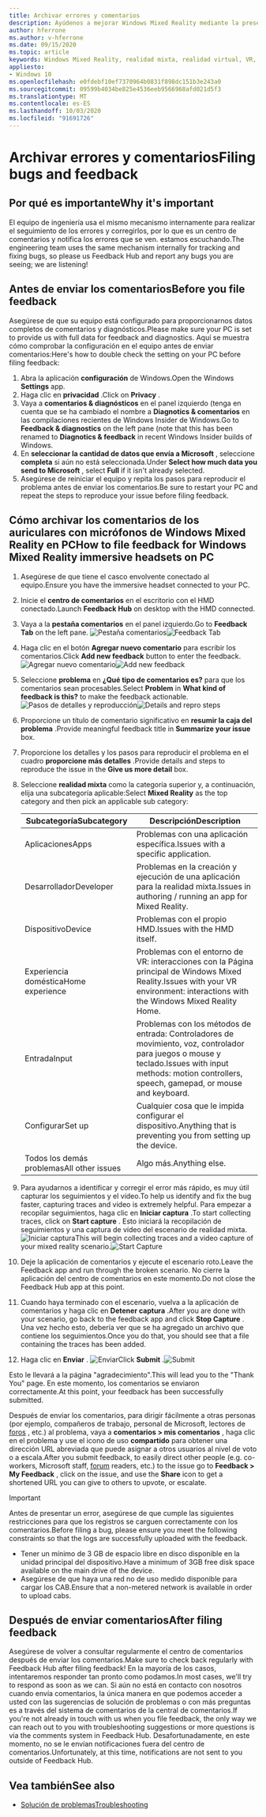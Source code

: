 ```yaml
---
title: Archivar errores y comentarios
description: Ayúdenos a mejorar Windows Mixed Reality mediante la presentación de comentarios mediante las categorías correctas en la aplicación de centro de comentarios.
author: hferrone
ms.author: v-hferrone
ms.date: 09/15/2020
ms.topic: article
keywords: Windows Mixed Reality, realidad mixta, realidad virtual, VR, MR, comentarios, centro de comentarios, errores
appliesto:
- Windows 10
ms.openlocfilehash: e0fdebf10ef7370964b0831f898dc151b3e243a0
ms.sourcegitcommit: 09599b4034be825e4536eeb9566968afd021d5f3
ms.translationtype: MT
ms.contentlocale: es-ES
ms.lasthandoff: 10/03/2020
ms.locfileid: "91691726"
---
```

# <a name="filing-bugs-and-feedback"></a><span data-ttu-id="08fec-104">Archivar errores y comentarios</span><span class="sxs-lookup"><span data-stu-id="08fec-104">Filing bugs and feedback</span></span>

## <a name="why-its-important"></a><span data-ttu-id="08fec-105">Por qué es importante</span><span class="sxs-lookup"><span data-stu-id="08fec-105">Why it's important</span></span>

<span data-ttu-id="08fec-106">El equipo de ingeniería usa el mismo mecanismo internamente para realizar el seguimiento de los errores y corregirlos, por lo que es un centro de comentarios y notifica los errores que se ven. estamos escuchando.</span><span class="sxs-lookup"><span data-stu-id="08fec-106">The engineering team uses the same mechanism internally for tracking and fixing bugs, so please us Feedback Hub and report any bugs you are seeing; we are listening!</span></span>

## <a name="before-you-file-feedback"></a><span data-ttu-id="08fec-107">Antes de enviar los comentarios</span><span class="sxs-lookup"><span data-stu-id="08fec-107">Before you file feedback</span></span>

<span data-ttu-id="08fec-108">Asegúrese de que su equipo está configurado para proporcionarnos datos completos de comentarios y diagnósticos.</span><span class="sxs-lookup"><span data-stu-id="08fec-108">Please make sure your PC is set to provide us with full data for feedback and diagnostics.</span></span> <span data-ttu-id="08fec-109">Aquí se muestra cómo comprobar la configuración en el equipo antes de enviar comentarios:</span><span class="sxs-lookup"><span data-stu-id="08fec-109">Here's how to double check the setting on your PC before filing feedback:</span></span>
1. <span data-ttu-id="08fec-110">Abra la aplicación **configuración** de Windows.</span><span class="sxs-lookup"><span data-stu-id="08fec-110">Open the Windows **Settings** app.</span></span>
2. <span data-ttu-id="08fec-111">Haga clic en **privacidad** .</span><span class="sxs-lookup"><span data-stu-id="08fec-111">Click on **Privacy** .</span></span>
3. <span data-ttu-id="08fec-112">Vaya a **comentarios & diagnósticos** en el panel izquierdo (tenga en cuenta que se ha cambiado el nombre a **Diagnotics & comentarios** en las compilaciones recientes de Windows Insider de Windows.</span><span class="sxs-lookup"><span data-stu-id="08fec-112">Go to **Feedback & diagnostics** on the left pane (note that this has been renamed to **Diagnotics & feedback** in recent Windows Insider builds of Windows.</span></span>
4. <span data-ttu-id="08fec-113">En **seleccionar la cantidad de datos que envía a Microsoft** , seleccione **completa** si aún no está seleccionada.</span><span class="sxs-lookup"><span data-stu-id="08fec-113">Under **Select how much data you send to Microsoft** , select **Full** if it isn't already selected.</span></span>
5. <span data-ttu-id="08fec-114">Asegúrese de reiniciar el equipo y repita los pasos para reproducir el problema antes de enviar los comentarios.</span><span class="sxs-lookup"><span data-stu-id="08fec-114">Be sure to restart your PC and repeat the steps to reproduce your issue before filing feedback.</span></span>

## <a name="how-to-file-feedback-for-windows-mixed-reality-immersive-headsets-on-pc"></a><span data-ttu-id="08fec-115">Cómo archivar los comentarios de los auriculares con micrófonos de Windows Mixed Reality en PC</span><span class="sxs-lookup"><span data-stu-id="08fec-115">How to file feedback for Windows Mixed Reality immersive headsets on PC</span></span>
1. <span data-ttu-id="08fec-116">Asegúrese de que tiene el casco envolvente conectado al equipo.</span><span class="sxs-lookup"><span data-stu-id="08fec-116">Ensure you have the immersive headset connected to your PC.</span></span>
2. <span data-ttu-id="08fec-117">Inicie el **centro de comentarios** en el escritorio con el HMD conectado.</span><span class="sxs-lookup"><span data-stu-id="08fec-117">Launch **Feedback Hub** on desktop with the HMD connected.</span></span>
3. <span data-ttu-id="08fec-118">Vaya a la **pestaña comentarios** en el panel izquierdo.</span><span class="sxs-lookup"><span data-stu-id="08fec-118">Go to **Feedback Tab** on the left pane.</span></span> <span data-ttu-id="08fec-119">![Pestaña comentarios](images/feedback1.png)</span><span class="sxs-lookup"><span data-stu-id="08fec-119">![Feedback Tab](images/feedback1.png)</span></span> 
4. <span data-ttu-id="08fec-120">Haga clic en el botón **Agregar nuevo comentario** para escribir los comentarios.</span><span class="sxs-lookup"><span data-stu-id="08fec-120">Click **Add new feedback** button to enter the feedback.</span></span> <span data-ttu-id="08fec-121">![Agregar nuevo comentario](images/feedback2.png)</span><span class="sxs-lookup"><span data-stu-id="08fec-121">![Add new feedback](images/feedback2.png)</span></span>
5. <span data-ttu-id="08fec-122">Seleccione **problema** en **¿Qué tipo de comentarios es?** para que los comentarios sean procesables.</span><span class="sxs-lookup"><span data-stu-id="08fec-122">Select **Problem** in **What kind of feedback is this?** to make the feedback actionable.</span></span> <span data-ttu-id="08fec-123">![Pasos de detalles y reproducción](images/feedback3.png)</span><span class="sxs-lookup"><span data-stu-id="08fec-123">![Details and repro steps](images/feedback3.png)</span></span>
6. <span data-ttu-id="08fec-124">Proporcione un título de comentario significativo en **resumir la caja del problema** .</span><span class="sxs-lookup"><span data-stu-id="08fec-124">Provide meaningful feedback title in **Summarize your issue** box.</span></span>
7. <span data-ttu-id="08fec-125">Proporcione los detalles y los pasos para reproducir el problema en el cuadro **proporcione más detalles** .</span><span class="sxs-lookup"><span data-stu-id="08fec-125">Provide details and steps to reproduce the issue in the **Give us more detail** box.</span></span>
8. <span data-ttu-id="08fec-126">Seleccione **realidad mixta** como la categoría superior y, a continuación, elija una subcategoría aplicable:</span><span class="sxs-lookup"><span data-stu-id="08fec-126">Select **Mixed Reality** as the top category and then pick an applicable sub category:</span></span>

   | <span data-ttu-id="08fec-127">Subcategoría</span><span class="sxs-lookup"><span data-stu-id="08fec-127">Subcategory</span></span>      | <span data-ttu-id="08fec-128">Descripción</span><span class="sxs-lookup"><span data-stu-id="08fec-128">Description</span></span>                                                                           |
   |------------------|---------------------------------------------------------------------------------------|
   | <span data-ttu-id="08fec-129">Aplicaciones</span><span class="sxs-lookup"><span data-stu-id="08fec-129">Apps</span></span>             | <span data-ttu-id="08fec-130">Problemas con una aplicación específica.</span><span class="sxs-lookup"><span data-stu-id="08fec-130">Issues with a specific application.</span></span>                                                   |
   | <span data-ttu-id="08fec-131">Desarrollador</span><span class="sxs-lookup"><span data-stu-id="08fec-131">Developer</span></span>        | <span data-ttu-id="08fec-132">Problemas en la creación y ejecución de una aplicación para la realidad mixta.</span><span class="sxs-lookup"><span data-stu-id="08fec-132">Issues in authoring / running an app for Mixed Reality.</span></span>                               |
   | <span data-ttu-id="08fec-133">Dispositivo</span><span class="sxs-lookup"><span data-stu-id="08fec-133">Device</span></span>           | <span data-ttu-id="08fec-134">Problemas con el propio HMD.</span><span class="sxs-lookup"><span data-stu-id="08fec-134">Issues with the HMD itself.</span></span>                                                           |
   | <span data-ttu-id="08fec-135">Experiencia doméstica</span><span class="sxs-lookup"><span data-stu-id="08fec-135">Home experience</span></span>  | <span data-ttu-id="08fec-136">Problemas con el entorno de VR: interacciones con la Página principal de Windows Mixed Reality.</span><span class="sxs-lookup"><span data-stu-id="08fec-136">Issues with your VR environment: interactions with the Windows Mixed Reality Home.</span></span>    |
   | <span data-ttu-id="08fec-137">Entrada</span><span class="sxs-lookup"><span data-stu-id="08fec-137">Input</span></span>            | <span data-ttu-id="08fec-138">Problemas con los métodos de entrada: Controladores de movimiento, voz, controlador para juegos o mouse y teclado.</span><span class="sxs-lookup"><span data-stu-id="08fec-138">Issues with input methods: motion controllers, speech, gamepad, or mouse and keyboard.</span></span>|
   | <span data-ttu-id="08fec-139">Configurar</span><span class="sxs-lookup"><span data-stu-id="08fec-139">Set up</span></span>           | <span data-ttu-id="08fec-140">Cualquier cosa que le impida configurar el dispositivo.</span><span class="sxs-lookup"><span data-stu-id="08fec-140">Anything that is preventing you from setting up the device.</span></span>                           |
   | <span data-ttu-id="08fec-141">Todos los demás problemas</span><span class="sxs-lookup"><span data-stu-id="08fec-141">All other issues</span></span> | <span data-ttu-id="08fec-142">Algo más.</span><span class="sxs-lookup"><span data-stu-id="08fec-142">Anything else.</span></span>                                                                        |


9. <span data-ttu-id="08fec-143">Para ayudarnos a identificar y corregir el error más rápido, es muy útil capturar los seguimientos y el vídeo.</span><span class="sxs-lookup"><span data-stu-id="08fec-143">To help us identify and fix the bug faster, capturing traces and video is extremely helpful.</span></span> <span data-ttu-id="08fec-144">Para empezar a recopilar seguimientos, haga clic en **Iniciar captura** .</span><span class="sxs-lookup"><span data-stu-id="08fec-144">To start collecting traces, click on **Start capture** .</span></span> <span data-ttu-id="08fec-145">Esto iniciará la recopilación de seguimientos y una captura de vídeo del escenario de realidad mixta. ![ Iniciar captura](images/feedback4.png)</span><span class="sxs-lookup"><span data-stu-id="08fec-145">This will begin collecting traces and a video capture of your mixed reality scenario.![Start Capture](images/feedback4.png)</span></span>
10. <span data-ttu-id="08fec-146">Deje la aplicación de comentarios y ejecute el escenario roto.</span><span class="sxs-lookup"><span data-stu-id="08fec-146">Leave the Feedback app and run through the broken scenario.</span></span> <span data-ttu-id="08fec-147">No cierre la aplicación del centro de comentarios en este momento.</span><span class="sxs-lookup"><span data-stu-id="08fec-147">Do not close the Feedback Hub app at this point.</span></span>
11. <span data-ttu-id="08fec-148">Cuando haya terminado con el escenario, vuelva a la aplicación de comentarios y haga clic en **Detener captura** .</span><span class="sxs-lookup"><span data-stu-id="08fec-148">After you are done with your scenario, go back to the feedback app and click **Stop Capture** .</span></span> <span data-ttu-id="08fec-149">Una vez hecho esto, debería ver que se ha agregado un archivo que contiene los seguimientos.</span><span class="sxs-lookup"><span data-stu-id="08fec-149">Once you do that, you should see that a file containing the traces has been added.</span></span>
12. <span data-ttu-id="08fec-150">Haga clic en **Enviar** . ![ Enviar](images/feedback5.png)</span><span class="sxs-lookup"><span data-stu-id="08fec-150">Click **Submit** .![Submit](images/feedback5.png)</span></span>

<span data-ttu-id="08fec-151">Esto le llevará a la página "agradecimiento".</span><span class="sxs-lookup"><span data-stu-id="08fec-151">This will lead you to the "Thank You" page.</span></span> <span data-ttu-id="08fec-152">En este momento, los comentarios se enviaron correctamente.</span><span class="sxs-lookup"><span data-stu-id="08fec-152">At this point, your feedback has been successfully submitted.</span></span> 

<span data-ttu-id="08fec-153">Después de enviar los comentarios, para dirigir fácilmente a otras personas (por ejemplo, compañeros de trabajo, personal de Microsoft, lectores de [foros](https://forums.hololens.com/) , etc.) al problema, vaya a **comentarios > mis comentarios** , haga clic en el problema y use el icono de uso **compartido** para obtener una dirección URL abreviada que puede asignar a otros usuarios al nivel de voto o a escala.</span><span class="sxs-lookup"><span data-stu-id="08fec-153">After you submit feedback, to easily direct other people (e.g. co-workers, Microsoft staff, [forum](https://forums.hololens.com/) readers, etc.) to the issue go to **Feedback > My Feedback** , click on the issue, and use the **Share** icon to get a shortened URL you can give to others to upvote, or escalate.</span></span>

> [!IMPORTANT]
> <span data-ttu-id="08fec-154">Antes de presentar un error, asegúrese de que cumple las siguientes restricciones para que los registros se carguen correctamente con los comentarios.</span><span class="sxs-lookup"><span data-stu-id="08fec-154">Before filing a bug, please ensure you meet the following constraints so that the logs are successfully uploaded with the feedback.</span></span>
>    * <span data-ttu-id="08fec-155">Tener un mínimo de 3 GB de espacio libre en disco disponible en la unidad principal del dispositivo.</span><span class="sxs-lookup"><span data-stu-id="08fec-155">Have a minimum of 3GB free disk space available on the main drive of the device.</span></span>
>    * <span data-ttu-id="08fec-156">Asegúrese de que haya una red no de uso medido disponible para cargar los CAB.</span><span class="sxs-lookup"><span data-stu-id="08fec-156">Ensure that a non-metered network is available in order to upload cabs.</span></span>


## <a name="after-filing-feedback"></a><span data-ttu-id="08fec-157">Después de enviar comentarios</span><span class="sxs-lookup"><span data-stu-id="08fec-157">After filing feedback</span></span>

<span data-ttu-id="08fec-158">Asegúrese de volver a consultar regularmente el centro de comentarios después de enviar los comentarios.</span><span class="sxs-lookup"><span data-stu-id="08fec-158">Make sure to check back regularly with Feedback Hub after filing feedback!</span></span> <span data-ttu-id="08fec-159">En la mayoría de los casos, intentaremos responder tan pronto como podamos.</span><span class="sxs-lookup"><span data-stu-id="08fec-159">In most cases, we'll try to respond as soon as we can.</span></span> <span data-ttu-id="08fec-160">Si aún no está en contacto con nosotros cuando envía comentarios, la única manera en que podemos acceder a usted con las sugerencias de solución de problemas o con más preguntas es a través del sistema de comentarios de la central de comentarios.</span><span class="sxs-lookup"><span data-stu-id="08fec-160">If you're not already in touch with us when you file feedback, the only way we can reach out to you with troubleshooting suggestions or more questions is via the comments system in Feedback Hub.</span></span> <span data-ttu-id="08fec-161">Desafortunadamente, en este momento, no se le envían notificaciones fuera del centro de comentarios.</span><span class="sxs-lookup"><span data-stu-id="08fec-161">Unfortunately, at this time, notifications are not sent to you outside of Feedback Hub.</span></span>


## <a name="see-also"></a><span data-ttu-id="08fec-162">Vea también</span><span class="sxs-lookup"><span data-stu-id="08fec-162">See also</span></span>
* [<span data-ttu-id="08fec-163">Solución de problemas</span><span class="sxs-lookup"><span data-stu-id="08fec-163">Troubleshooting</span></span>](troubleshooting-windows-mixed-reality.md)

